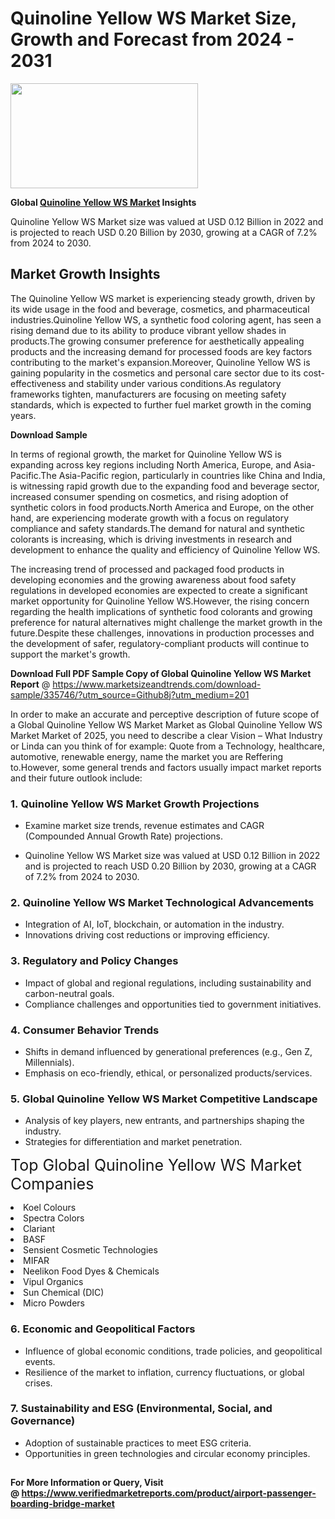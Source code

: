 <H1>Quinoline Yellow WS Market Size, Growth and Forecast from 2024 - 2031</H1><img class="aligncenter size-medium wp-image-584254" src="https://thirdeyenews.in/wp-content/uploads/2024/09/Global-Market-Research-300x168.jpeg" alt="" width="300" height="168" /><p><strong>Global&nbsp;<a href="https://www.marketsizeandtrends.com/download-sample/335746/?utm_source=Github8j?utm_medium=201">Quinoline Yellow WS Market</a> Insights</strong></p><p>Quinoline Yellow WS Market size was valued at USD 0.12 Billion in 2022 and is projected to reach USD 0.20 Billion by 2030, growing at a CAGR of 7.2% from 2024 to 2030.</p><p><h2>Market Growth Insights</h2> <p>The Quinoline Yellow WS market is experiencing steady growth, driven by its wide usage in the food and beverage, cosmetics, and pharmaceutical industries.Quinoline Yellow WS, a synthetic food coloring agent, has seen a rising demand due to its ability to produce vibrant yellow shades in products.The growing consumer preference for aesthetically appealing products and the increasing demand for processed foods are key factors contributing to the market's expansion.Moreover, Quinoline Yellow WS is gaining popularity in the cosmetics and personal care sector due to its cost-effectiveness and stability under various conditions.As regulatory frameworks tighten, manufacturers are focusing on meeting safety standards, which is expected to further fuel market growth in the coming years.</p> <p><strong>Download Sample</strong></p> <p>In terms of regional growth, the market for Quinoline Yellow WS is expanding across key regions including North America, Europe, and Asia-Pacific.The Asia-Pacific region, particularly in countries like China and India, is witnessing rapid growth due to the expanding food and beverage sector, increased consumer spending on cosmetics, and rising adoption of synthetic colors in food products.North America and Europe, on the other hand, are experiencing moderate growth with a focus on regulatory compliance and safety standards.The demand for natural and synthetic colorants is increasing, which is driving investments in research and development to enhance the quality and efficiency of Quinoline Yellow WS.</p> <p>The increasing trend of processed and packaged food products in developing economies and the growing awareness about food safety regulations in developed economies are expected to create a significant market opportunity for Quinoline Yellow WS.However, the rising concern regarding the health implications of synthetic food colorants and growing preference for natural alternatives might challenge the market growth in the future.Despite these challenges, innovations in production processes and the development of safer, regulatory-compliant products will continue to support the market's growth.</p> <p><span class=""><strong>Download Full PDF Sample Copy of Global Quinoline Yellow WS Market Report</strong> @ <a href="https://www.marketsizeandtrends.com/download-sample/335746/?utm_source=Github8j?utm_medium=201" target="_blank">https://www.marketsizeandtrends.com/download-sample/335746/?utm_source=Github8j?utm_medium=201</a></span></p><p>In order to make an accurate and perceptive description of future scope of a Global&nbsp;Quinoline Yellow WS Market Market as Global&nbsp;Quinoline Yellow WS Market Market of 2025, you need to describe a clear Vision &ndash; What Industry or Linda can you think of for example: Quote from a Technology, healthcare, automotive, renewable energy, name the market you are Reffering to.However, some general trends and factors usually impact market reports and their future outlook include:</p><h3>1.&nbsp;<strong>Quinoline Yellow WS Market Growth Projections</strong></h3><ul><li>Examine market size trends, revenue estimates and CAGR (Compounded Annual Growth Rate) projections.</li><li><p>Quinoline Yellow WS Market size was valued at USD 0.12 Billion in 2022 and is projected to reach USD 0.20 Billion by 2030, growing at a CAGR of 7.2% from 2024 to 2030.</p></li></ul><h3>2.&nbsp;<strong>Quinoline Yellow WS Market Technological Advancements</strong></h3><ul><li>Integration of AI, IoT, blockchain, or automation in the industry.</li><li>Innovations driving cost reductions or improving efficiency.</li></ul><h3>3.&nbsp;<strong>Regulatory and Policy Changes</strong></h3><ul><li>Impact of global and regional regulations, including sustainability and carbon-neutral goals.</li><li>Compliance challenges and opportunities tied to government initiatives.</li></ul><h3>4.&nbsp;<strong>Consumer Behavior Trends</strong></h3><ul><li>Shifts in demand influenced by generational preferences (e.g., Gen Z, Millennials).</li><li>Emphasis on eco-friendly, ethical, or personalized products/services.</li></ul><h3>5.&nbsp;<strong>Global Quinoline Yellow WS Market Competitive Landscape</strong></h3><ul><li>Analysis of key players, new entrants, and partnerships shaping the industry.</li><li>Strategies for differentiation and market penetration.</li></ul><p data-pm-slice="1 1 []"><span style="color: inherit; font-family: inherit; font-size: 25px;">Top Global Quinoline Yellow WS Market Companies</span></p><div class="" data-test-id=""><p><li>Koel Colours</li><li> Spectra Colors</li><li> Clariant</li><li> BASF</li><li> Sensient Cosmetic Technologies</li><li> MIFAR</li><li> Neelikon Food Dyes & Chemicals</li><li> Vipul Organics</li><li> Sun Chemical (DIC)</li><li> Micro Powders</li></p></div><h3>6.&nbsp;<strong>Economic and Geopolitical Factors</strong></h3><ul><li>Influence of global economic conditions, trade policies, and geopolitical events.</li><li>Resilience of the market to inflation, currency fluctuations, or global crises.</li></ul><h3>7.&nbsp;<strong>Sustainability and ESG (Environmental, Social, and Governance)</strong></h3><ul><li>Adoption of sustainable practices to meet ESG criteria.</li><li>Opportunities in green technologies and circular economy principles.</li></ul><h2><strong style="font-size: 14px;">For More Information or Query, Visit @&nbsp;</strong><a style="background-color: #ffffff; font-size: 14px;" href="https://www.marketsizeandtrends.com/report/quinoline-yellow-ws-market/" target="_blank">https://www.verifiedmarketreports.com/product/airport-passenger-boarding-bridge-market</a></h2>